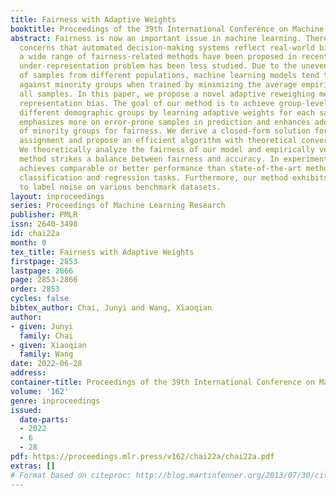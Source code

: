 ```yaml
---
title: Fairness with Adaptive Weights
booktitle: Proceedings of the 39th International Conference on Machine Learning
abstract: Fairness is now an important issue in machine learning. There are arising
  concerns that automated decision-making systems reflect real-world biases. Although
  a wide range of fairness-related methods have been proposed in recent years, the
  under-representation problem has been less studied. Due to the uneven distribution
  of samples from different populations, machine learning models tend to be biased
  against minority groups when trained by minimizing the average empirical risk across
  all samples. In this paper, we propose a novel adaptive reweighing method to address
  representation bias. The goal of our method is to achieve group-level balance among
  different demographic groups by learning adaptive weights for each sample. Our approach
  emphasizes more on error-prone samples in prediction and enhances adequate representation
  of minority groups for fairness. We derive a closed-form solution for adaptive weight
  assignment and propose an efficient algorithm with theoretical convergence guarantees.
  We theoretically analyze the fairness of our model and empirically verify that our
  method strikes a balance between fairness and accuracy. In experiments, our method
  achieves comparable or better performance than state-of-the-art methods in both
  classification and regression tasks. Furthermore, our method exhibits robustness
  to label noise on various benchmark datasets.
layout: inproceedings
series: Proceedings of Machine Learning Research
publisher: PMLR
issn: 2640-3498
id: chai22a
month: 0
tex_title: Fairness with Adaptive Weights
firstpage: 2853
lastpage: 2866
page: 2853-2866
order: 2853
cycles: false
bibtex_author: Chai, Junyi and Wang, Xiaoqian
author:
- given: Junyi
  family: Chai
- given: Xiaoqian
  family: Wang
date: 2022-06-28
address:
container-title: Proceedings of the 39th International Conference on Machine Learning
volume: '162'
genre: inproceedings
issued:
  date-parts:
  - 2022
  - 6
  - 28
pdf: https://proceedings.mlr.press/v162/chai22a/chai22a.pdf
extras: []
# Format based on citeproc: http://blog.martinfenner.org/2013/07/30/citeproc-yaml-for-bibliographies/
---
```

